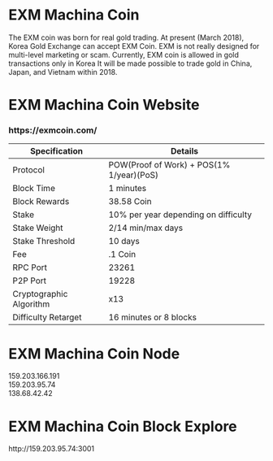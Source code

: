 <h1>EXM Machina Coin</h1>


The EXM coin was born for real gold trading. At present (March 2018), Korea Gold Exchange can accept EXM Coin.
EXM is not really designed for multi-level marketing or scam.
Currently, EXM coin is allowed in gold transactions only in Korea
It will be made possible to trade gold in China, Japan, and Vietnam within 2018.



<h1>EXM Machina Coin Website</h1>

<h3>https://exmcoin.com/</h3>


| Specification  | Details |
| ------------- | ------------- |
| Protocol  | POW(Proof of Work) + POS(1% 1/year)(PoS)  |
| Block Time  | 1 minutes |
| Block Rewards  | 38.58 Coin  |
| Stake  | 10% per year depending on difficulty  |
| Stake Weight | 2/14 min/max days |
| Stake Threshold | 10 days |
| Fee | .1 Coin |
| RPC Port  | 23261  |
| P2P Port | 19228 |
| Cryptographic Algorithm  | x13  |
| Difficulty Retarget  | 16 minutes or 8 blocks |


<h1>EXM Machina Coin Node</h1>
159.203.166.191<Br>
159.203.95.74<Br>
138.68.42.42<Br>


<h1>EXM Machina Coin Block Explore</h1>
http://159.203.95.74:3001
